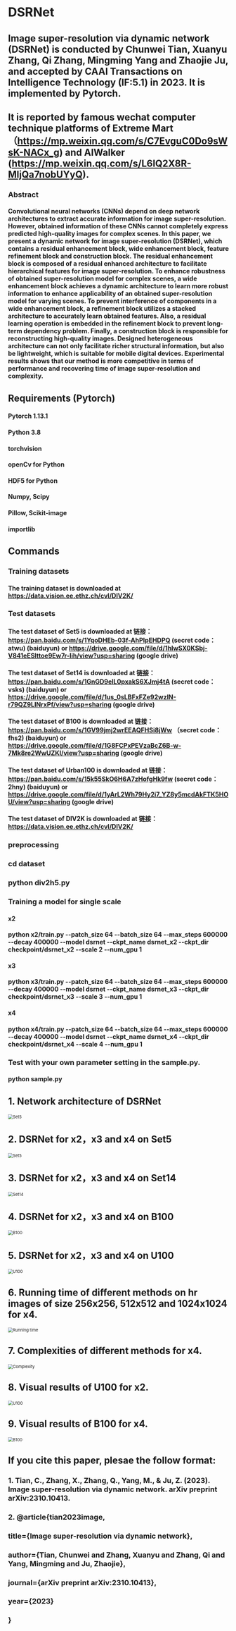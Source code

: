 # DSRNet
## Image super-resolution via dynamic network (DSRNet) is conducted by Chunwei Tian, Xuanyu Zhang, Qi Zhang, Mingming Yang and Zhaojie Ju, and accepted by CAAI Transactions on Intelligence Technology (IF:5.1) in 2023. It is implemented by Pytorch. 
## It is reported by famous wechat computer technique platforms of Extreme Mart （https://mp.weixin.qq.com/s/C7EvguC0Do9sWsK-NACx_g) and  AIWalker (https://mp.weixin.qq.com/s/L6lQ2X8R-MljQa7nobUYyQ).

### Abstract
#### Convolutional neural networks (CNNs) depend on deep network architectures to extract accurate information for image super-resolution. However, obtained information of these CNNs cannot completely express predicted high-quality images for complex scenes. In this paper, we present a dynamic network for image super-resolution (DSRNet), which contains a residual enhancement block, wide enhancement block, feature refinement block and construction block. The residual enhancement block is composed of a residual enhanced architecture to facilitate hierarchical features for image super-resolution. To enhance robustness of obtained super-resolution model for complex scenes, a wide enhancement block achieves a dynamic architecture to learn more robust information to enhance applicability of an obtained super-resolution model for varying scenes. To prevent interference of components in a wide enhancement block, a refinement block utilizes a stacked architecture to accurately learn obtained features. Also, a residual learning operation is embedded in the refinement block to prevent long-term dependency problem. Finally, a construction block is responsible for reconstructing high-quality images. Designed heterogeneous architecture can not only facilitate richer structural information, but also be lightweight, which is suitable for mobile digital devices. Experimental results shows that our method is more competitive in terms of performance and recovering time of image super-resolution and complexity. 



## Requirements (Pytorch)  
#### Pytorch 1.13.1

#### Python 3.8

#### torchvision

#### openCv for Python

#### HDF5 for Python

#### Numpy, Scipy

#### Pillow, Scikit-image

#### importlib

## Commands
### Training datasets

#### The training dataset is downloaded at https://data.vision.ee.ethz.ch/cvl/DIV2K/

### Test datasets

#### The test dataset of Set5 is downloaded at 链接：https://pan.baidu.com/s/1YqoDHEb-03f-AhPIpEHDPQ (secret code：atwu) (baiduyun) or https://drive.google.com/file/d/1hlwSX0KSbj-V841eESlttoe9Ew7r-Iih/view?usp=sharing (google drive)

#### The test dataset of Set14 is downloaded at 链接：https://pan.baidu.com/s/1GnGD9elL0pxakS6XJmj4tA (secret code：vsks) (baiduyun) or https://drive.google.com/file/d/1us_0sLBFxFZe92wzIN-r79QZ9LINrxPf/view?usp=sharing (google drive)

#### The test dataset of B100 is downloaded at 链接：https://pan.baidu.com/s/1GV99jmj2wrEEAQFHSi8jWw （secret code：fhs2) (baiduyun) or https://drive.google.com/file/d/1G8FCPxPEVzaBcZ6B-w-7Mk8re2WwUZKl/view?usp=sharing (google drive)

#### The test dataset of Urban100 is downloaded at 链接：https://pan.baidu.com/s/15k55SkO6H6A7zHofgHk9fw (secret code：2hny) (baiduyun) or https://drive.google.com/file/d/1yArL2Wh79Hy2i7_YZ8y5mcdAkFTK5HOU/view?usp=sharing (google drive)

#### The test dataset of DIV2K is downloaded at 链接：https://data.vision.ee.ethz.ch/cvl/DIV2K/

### preprocessing

### cd dataset

### python div2h5.py

### Training a model for single scale

#### x2
#### python x2/train.py --patch_size 64 --batch_size 64 --max_steps 600000 --decay 400000 --model dsrnet --ckpt_name dsrnet_x2 --ckpt_dir checkpoint/dsrnet_x2 --scale 2 --num_gpu 1
#### x3
#### python x3/train.py --patch_size 64 --batch_size 64 --max_steps 600000 --decay 400000 --model dsrnet --ckpt_name dsrnet_x3 --ckpt_dir checkpoint/dsrnet_x3 --scale 3 --num_gpu 1
#### x4
#### python x4/train.py --patch_size 64 --batch_size 64 --max_steps 600000 --decay 400000 --model dsrnet --ckpt_name dsrnet_x4 --ckpt_dir checkpoint/dsrnet_x4 --scale 4 --num_gpu 1

### Test with your own parameter setting in the sample.py.

#### python sample.py


## 1. Network architecture of DSRNet

<img src="./results/Figure 1.png" alt="Set5" style="zoom:67%;" />

## 2. DSRNet for x2，x3 and x4 on Set5

<img src="./results/Set5.png" alt="Set5" style="zoom:67%;" />

## 3. DSRNet for x2，x3 and x4 on Set14

<img src="./results/Set14.png" alt="Set14" style="zoom:67%;" />

## 4. DSRNet for x2，x3 and x4  on B100

<img src="./results/B100.png" alt="B100" style="zoom:67%;" />

## 5. DSRNet for x2，x3 and x4  on U100

<img src="./results/U100.png" alt="U100" style="zoom:67%;" />

## 6. Running time of different methods on hr images of size 256x256, 512x512 and 1024x1024 for x4.

<img src="./results/Running time.png" alt="Running time" style="zoom:67%;" />

## 7. Complexities of different methods for x4.

<img src="./results/Complexity.png" alt="Complexity" style="zoom:67%;" />

## 8. Visual results of U100 for x2.

<img src="./results/Figure 2.png" alt="U100" style="zoom:67%;" />

## 9. Visual results of B100 for x4.

<img src="./results/Figure 3.png" alt="B100" style="zoom:67%;" />

## If you cite this paper, plesae the follow format:

### 1. Tian, C., Zhang, X., Zhang, Q., Yang, M., & Ju, Z. (2023). Image super-resolution via dynamic network. arXiv preprint arXiv:2310.10413.
### 2. @article{tian2023image,
  ### title={Image super-resolution via dynamic network},
  ### author={Tian, Chunwei and Zhang, Xuanyu and Zhang, Qi and Yang, Mingming and Ju, Zhaojie},
  ### journal={arXiv preprint arXiv:2310.10413},
  ### year={2023}
### }
